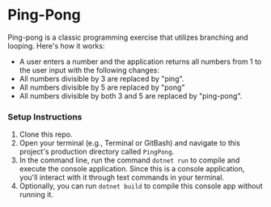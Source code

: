 # Ping-Pong 

Ping-pong is a classic programming exercise that utilizes branching and looping. Here's how it works:

* A user enters a number and the application returns all numbers from 1 to the user input with the following changes:
* All numbers divisible by 3 are replaced by "ping".
* All numbers divisible by 5 are replaced by "pong"
* All numbers divisible by both 3 and 5 are replaced by "ping-pong".

### Setup Instructions

1. Clone this repo.
2. Open your terminal (e.g., Terminal or GitBash) and navigate to this project's production directory called `PingPong`.
3. In the command line, run the command `dotnet run` to compile and execute the console application. Since this is a console application, you'll interact with it through text commands in your terminal.
4. Optionally, you can run `dotnet build` to compile this console app without running it.

